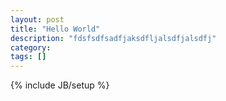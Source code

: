 ```yaml
---
layout: post
title: "Hello World"
description: "fdsfsdfsadfjaksdfljalsdfjalsdfj"
category: 
tags: []
---
```

{% include JB/setup %}
